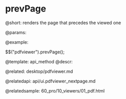 prevPage
=============

@short:
	renders the page that precedes the viewed one

@params:

@example:

$$("pdfviewer").prevPage();

@template:	api_method
@descr:

@related:
desktop/pdfviewer.md

@relatedapi:
api/ui.pdfviewer_nextpage.md

@relatedsample:
60_pro/10_viewers/01_pdf.html